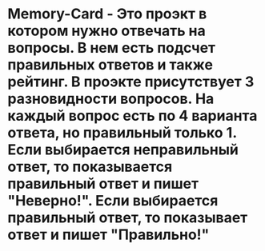 # Memory-Card - Это проэкт в котором нужно отвечать на вопросы. В нем есть подсчет правильных ответов и также рейтинг. В проэкте присутствует 3 разновидности вопросов. На каждый вопрос есть по 4 варианта ответа, но правильный только 1. Если выбирается неправильный ответ, то показывается правильный ответ и пишет "Неверно!". Если выбирается правильный ответ, то показывает ответ и пишет "Правильно!"
